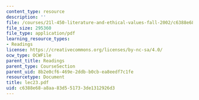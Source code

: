 ```yaml
---
content_type: resource
description: ''
file: /courses/21l-450-literature-and-ethical-values-fall-2002/c6388e68a8aa83d551733de1312926d3_lec23.pdf
file_size: 295360
file_type: application/pdf
learning_resource_types:
- Readings
license: https://creativecommons.org/licenses/by-nc-sa/4.0/
ocw_type: OCWFile
parent_title: Readings
parent_type: CourseSection
parent_uid: 8b2e0cf6-469e-2ddb-b0cb-ea8eedf7c1fe
resourcetype: Document
title: lec23.pdf
uid: c6388e68-a8aa-83d5-5173-3de1312926d3
---
```

